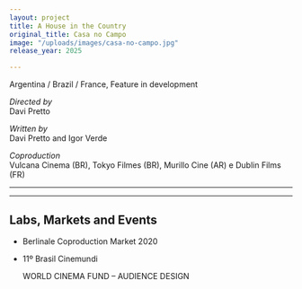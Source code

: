 ```yaml
---
layout: project
title: A House in the Country
original_title: Casa no Campo
image: "/uploads/images/casa-no-campo.jpg"
release_year: 2025

---
```

Argentina / Brazil / France, Feature in development

_Directed by_  
Davi Pretto

_Written by_  
Davi Pretto and Igor Verde

_Coproduction_  
Vulcana Cinema (BR), Tokyo Filmes (BR), Murillo Cine (AR) e Dublin Films (FR)

***

***

## Labs, Markets and Events

* Berlinale Coproduction Market 2020
* 11º Brasil Cinemundi

  WORLD CINEMA FUND – AUDIENCE DESIGN